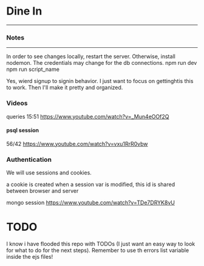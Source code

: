 # Dine In
-------------------------------
### Notes
-------------------------------
In order to see changes locally, restart the server. Otherwise, install nodemon.
The credentials may change for the db connections.
npm run dev
npm run script_name

Yes, wierd signup to signin behavior. I just want to focus on gettinghtis this to work.
Then I'll make it pretty and organized.


### Videos
queries
15:51
https://www.youtube.com/watch?v=_Mun4eOOf2Q

#### psql session
56/42
https://www.youtube.com/watch?v=vxu1RrR0vbw

### Authentication
We will use sessions and cookies.


a cookie is created when a session var is modified, this id is shared between browser and server

mongo session
https://www.youtube.com/watch?v=TDe7DRYK8vU

# TODO
I know i have flooded this repo with TODOs 
(I just want an easy way to look for what to do for the next steps).
Remember to use th errors list variable inside the ejs files!
